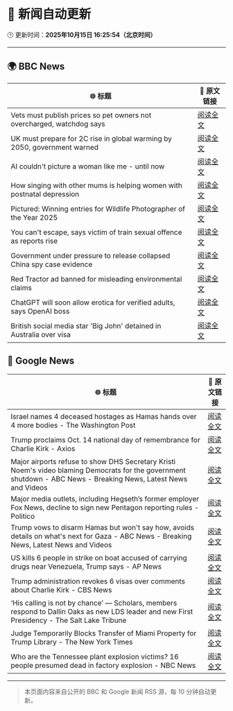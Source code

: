 # 🧠 新闻自动更新

🕒 更新时间：**2025年10月15日 16:25:54（北京时间）**

---

## 🌍 BBC News

| 🌐 标题 | 🔗 原文链接 |
|--------|-------------|
| Vets must publish prices so pet owners not overcharged, watchdog says | [阅读全文](https://www.bbc.com/news/articles/c201r14z6r3o?at_medium=RSS&at_campaign=rss) |
| UK must prepare for 2C rise in global warming by 2050, government warned | [阅读全文](https://www.bbc.com/news/articles/cx24kllyye1o?at_medium=RSS&at_campaign=rss) |
| AI couldn't picture a woman like me - until now | [阅读全文](https://www.bbc.com/news/articles/cj07ley3jnpo?at_medium=RSS&at_campaign=rss) |
| How singing with other mums is helping women with postnatal depression | [阅读全文](https://www.bbc.com/news/articles/c93127z99yxo?at_medium=RSS&at_campaign=rss) |
| Pictured: Winning entries for Wildlife Photographer of the Year 2025 | [阅读全文](https://www.bbc.com/news/articles/cx253vrd931o?at_medium=RSS&at_campaign=rss) |
| You can't escape, says victim of train sexual offence as reports rise | [阅读全文](https://www.bbc.com/news/articles/c39r2zp1dw7o?at_medium=RSS&at_campaign=rss) |
| Government under pressure to release collapsed China spy case evidence | [阅读全文](https://www.bbc.com/news/articles/cql9v6x4wpzo?at_medium=RSS&at_campaign=rss) |
| Red Tractor ad banned for misleading environmental claims | [阅读全文](https://www.bbc.com/news/articles/cx2lmnvj3n5o?at_medium=RSS&at_campaign=rss) |
| ChatGPT will soon allow erotica for verified adults, says OpenAI boss | [阅读全文](https://www.bbc.com/news/articles/cpd2qv58yl5o?at_medium=RSS&at_campaign=rss) |
| British social media star 'Big John' detained in Australia over visa | [阅读全文](https://www.bbc.com/news/articles/cwy196k9p4po?at_medium=RSS&at_campaign=rss) |

## 📰 Google News

| 🌐 标题 | 🔗 原文链接 |
|--------|-------------|
| Israel names 4 deceased hostages as Hamas hands over 4 more bodies - The Washington Post | [阅读全文](https://news.google.com/rss/articles/CBMiigFBVV95cUxOcXVZTzJBbklBWG9ZU2FCNHEwd1VFMXVqWkp2eWgyU1IwNFVkbjZ0MFE4aXlrOTlueGlpdXoxVnZvdUFuRnp2SmRCcW9FREs0bUZJLTRzYno5WFZERmZYalhFVU8yc0dvZ1JYR2E1ckJYZzdIZ2Ntd0NJZVU4MDl4UVZhWFh6WWlGTXc?oc=5) |
| Trump proclaims Oct. 14 national day of remembrance for Charlie Kirk - Axios | [阅读全文](https://news.google.com/rss/articles/CBMiiwFBVV95cUxPYU44NEd4LWRFZC1qdGZJMU5sOXNKVWtYanh4R3E3VV9oMVZXTlk0WkNhTWhOUng0UFktSTUtN3VobGRlaGFXbUppTkxrY1JGVG50d1U3MXJJckhsUEFMODNOUmUweEJBRXNhWFBWWVEtckJCdmhUX0pzaVRwcDFjM3dPUkJRUl9GWEtN?oc=5) |
| Major airports refuse to show DHS Secretary Kristi Noem's video blaming Democrats for the government shutdown - ABC News - Breaking News, Latest News and Videos | [阅读全文](https://news.google.com/rss/articles/CBMinwFBVV95cUxQVE9HZ0FGak8wQUdhX2lUVEpBUzIyRWNNY19vNVVfY0J0LVNjY3cwZTVudTlyRU0xZXd3V0l5SzVFd3Z1eE9UXzdQdE9HRTBWRE8tclBKd3YxREx6N2JDLXJjaVA2Xy10cWVmTU4wZ0U5anNsNXRiUnppakNuM2dBR2JqWjFmUThQNGFRa3BHT0xzRGtPSjd5cmVVcEVfOU3SAaQBQVVfeXFMUHg2WWhackxCQV9tU1IxVEVEUVdORzJMbmZLbERJZFVSZFhkZktJRzdtRVo1bkozN2dLTGtOb2xmZWphQjBiQkJuQ1NmcDlvWi04WHg1VGMwMzV0UnlVS2xWQnV6WVhrVXd6czJRWmVMMFhWOC1VNGtpS0lPSWtqTFJxLVFDZ0FsYXZQdkZlY2h4VlROYThUYzNvb2JReHNvcHQ1Q2o?oc=5) |
| Major media outlets, including Hegseth’s former employer Fox News, decline to sign new Pentagon reporting rules - Politico | [阅读全文](https://news.google.com/rss/articles/CBMijwFBVV95cUxQZFg0dmRWV1dZSEVYSjBNOHhvTUt0TVNVTjFSSHY5eWN6QW1iRGd5Q1hkZjVCUHZJY1FPM3ZrdTgzMk1IUi11ZEdVZWgxYk9TNW41WEg3Rm5BLUtYb3dsbW5yMm9rbjc5RHlNazlGSzRIaW1xc080UkJQaVF3WlRNYmQyVTZmdUl1aXU4eTFaQQ?oc=5) |
| Trump vows to disarm Hamas but won't say how, avoids details on what's next for Gaza - ABC News - Breaking News, Latest News and Videos | [阅读全文](https://news.google.com/rss/articles/CBMimgFBVV95cUxQSTJZTXZVNXVIdzEtaU9hblJQaXo0QjBUbnBYS29LRGpYOW1rWkhPMEJYTmhtOTNGNGR0aXR1U1RHVlZ6S29WeWdVZi1LaURQVUpZTHN0QmFmTHE3bDAyZlh4Z25oY0dRci1ySzlkRDJ4YjlHbXhYWEJVOFJHNllHYVRFc3dRSVJ3czdKLWNfVng0aEstMWVEbEJ30gGfAUFVX3lxTE9fb3JxUkJUajE2ZkRHRlYzaXd1eFhnbGZiR2pyN01teERmb3l2U2d3LUNHVm9icncwMzg3emFXdHJBY3lFb2lEZmpLWjhfbVU3QWVzOWRiR3IwZFNGMFBnM21aSXZSZEI2ek9GRUg4SHIzTk1xVDBxVk9sUkZzQXNCSXYtOFVvY3B4WEhxU0RKYjNYRHVYUlRRYzlhNzFIMA?oc=5) |
| US kills 6 people in strike on boat accused of carrying drugs near Venezuela, Trump says - AP News | [阅读全文](https://news.google.com/rss/articles/CBMiowFBVV95cUxPWlpiSUxZaHB6ZDd1cWl1TG93WWpzU0plLUwwQUNUTW9JRzhGb2FrQ3hjdkFQN3ZYN0ZLWG9FTmpGeUtXeUdVeUFMZ3ZYRGhONWZmck93U25mbHpRNG5xWXBobUFQc1J3VmRSUW1WNzZNcWFYVjlCTEhQeGltdGNHN1hCVDFuWmZ5a0dRLW5PWFNFUVRCb1Z0aG80WFpxcHQ3cGsw?oc=5) |
| Trump administration revokes 6 visas over comments about Charlie Kirk - CBS News | [阅读全文](https://news.google.com/rss/articles/CBMigwFBVV95cUxNcFBKVHN0QXVEZTJtUXdJWThscjU5TjFrLW1xTHdjZXhwX2JlZ00yNjdaem11bFZ5QkxMZk1YTzZ0Mm1ROWNvTU82VXBfdDRlSHR2eWlUaEQxQ0RqNk05eU1uYXg2ODNFLXVINldLZ1JMZ3hYbHJOWHRhWUdkSXBSTy12RQ?oc=5) |
| ‘His calling is not by chance’ — Scholars, members respond to Dallin Oaks as new LDS leader and new First Presidency - The Salt Lake Tribune | [阅读全文](https://news.google.com/rss/articles/CBMigwFBVV95cUxQRnRsVEVnSlA4cS1yaDlJMGVuaUIzU2F3cV80V2VZVE9ORVdTTVEwMUxXS3JZSzJUZ1M4SzRubGxlSVY5N1pMQ3pDWVRCZlRCMWpkckttd3MtZU5ReHk2aHRtZllUTkx1aDZ1VVROcFB4akpyLU43Vi01dzRnSEZCRW5xVQ?oc=5) |
| Judge Temporarily Blocks Transfer of Miami Property for Trump Library - The New York Times | [阅读全文](https://news.google.com/rss/articles/CBMib0FVX3lxTE9CWF9OR3hFbG9HenhWcFpxUXFIczFsYlpua21DMUIwV1VUWnJ6U1d6TURmd1A5X0xkb1NPTjNfaGFrOXBiREYxSXB0aGpCV0JaeXNoX0haSFVxQVFac29mb0s0STRxUlNfUUpPbVVtYw?oc=5) |
| Who are the Tennessee plant explosion victims? 16 people presumed dead in factory explosion - NBC News | [阅读全文](https://news.google.com/rss/articles/CBMiuAFBVV95cUxNWW9QVm0wMmxyODloc1BJNmZaejQyR0RpOU9NakRiX04zS3NaODduQ1UxQjVLMERpNS1xVWpVVWJON1lvQ1ByMlJENmpJUTVtLXZfMnBWVWtKVDVTeXZMT21pRmNVQk1tNkczYnhneVJfOURTM2E5SVlvX2pjY0h0anVlbVUtNnFCYzlMaUpndnRNNjhrTUpwb3VVQno1Zl90OUtaNUpaaFdQUWctV25tWW11UDljOGNI0gFWQVVfeXFMT0EzWmZzYzA5ZDZvcFRaUG9mWHp2SG9mMktnLTJzdVF1LXR4QXhSNWI0d0JpZ19RUE5LRVFReFZVU2UzeHpQOVpCeHNMYVJUWGJsbXFVa3c?oc=5) |

---
> 本页面内容来自公开的 BBC 和 Google 新闻 RSS 源，每 10 分钟自动更新。